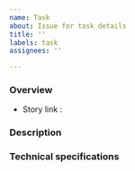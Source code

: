 ```yaml
---
name: Task
about: Issue for task details
title: ''
labels: task
assignees: ''

---
```


### Overview
- Story link : 

### Description

### Technical specifications
